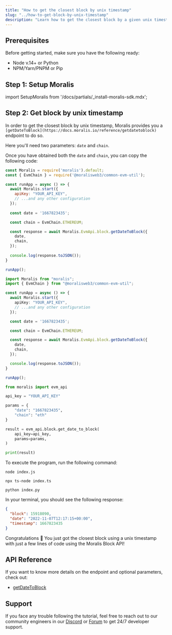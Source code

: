 ```yaml
---
title: "How to get the closest block by unix timestamp"
slug: "../how-to-get-block-by-unix-timestamp"
description: "Learn how to get the closest block by a given unix timestamp using Moralis Block API."
---
```

## Prerequisites

Before getting started, make sure you have the following ready:

- Node v.14+ or Python
- NPM/Yarn/PNPM or Pip

## Step 1: Setup Moralis

import SetupMoralis from '/docs/partials/_install-moralis-sdk.mdx';

<SetupMoralis node="moralis @moralisweb3/common-evm-util" python="moralis" />

## Step 2: Get block by unix timestamp

In order to get the closest block by unix timestamp, Moralis provides you a `[getDateToBlock](https://docs.moralis.io/reference/getdatetoblock)` endpoint to do so.

Here you'll need two parameters: `date` and `chain`.

Once you have obtained both the `date` and `chain`, you can copy the following code:

```javascript index.js
const Moralis = require('moralis').default;
const { EvmChain } = require('@moralisweb3/common-evm-util');

const runApp = async () => {
  await Moralis.start({
    apiKey: "YOUR_API_KEY",
    // ...and any other configuration
  });
  
  const date = '1667823435';

  const chain = EvmChain.ETHEREUM;

  const response = await Moralis.EvmApi.block.getDateToBlock({
    date,
    chain,
  });
  
  console.log(response.toJSON());
}

runApp();
```
```typescript index.ts
import Moralis from "moralis";
import { EvmChain } from "@moralisweb3/common-evm-util";

const runApp = async () => {
  await Moralis.start({
    apiKey: "YOUR_API_KEY",
    // ...and any other configuration
  });

  const date = '1667823435';

  const chain = EvmChain.ETHEREUM;

  const response = await Moralis.EvmApi.block.getDateToBlock({
    date,
    chain,
  });

  console.log(response.toJSON());
}

runApp();
```
```python index.py
from moralis import evm_api

api_key = "YOUR_API_KEY"

params = {
    "date": "1667823435", 
    "chain": "eth"
}

result = evm_api.block.get_date_to_block(
    api_key=api_key,
    params=params,
)

print(result)
```



To execute the program, run the following command:

```shell Shell (JavaScript)
node index.js
```
```Text Shell (TypeScript)
npx ts-node index.ts
```
```Text Shell (Python)
python index.py
```



In your terminal, you should see the following response:

```json
{
  "block": 15918090,
  "date": "2022-11-07T12:17:15+00:00",
  "timestamp": 1667823435
}
```



Congratulations 🥳 You just got the closest block using a unix timestamp with just a few lines of code using the Moralis Block API!

## API Reference

If you want to know more details on the endpoint and optional parameters, check out:

- [getDateToBlock](https://docs.moralis.io/reference/getdatetoblock)

## Support

If you face any trouble following the tutorial, feel free to reach out to our community engineers in our [Discord](https://moralis.io/discord) or [Forum](https://forum.moralis.io) to get 24/7 developer support.